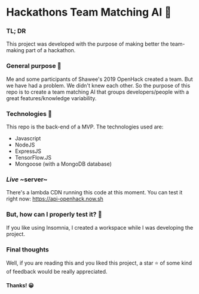 # Hackathons Team Matching AI :robot:

### TL; DR
This project was developed with the purpose of making better the team-making part of a hackathon.

### General purpose :unicorn:
Me and some participants of Shawee's 2019 OpenHack created a team. But we have had a problem. We didn't knew each other. So the purpose of this repo is to create a team matching AI that groups developers/people with a great features/knowledge variability.

### Technologies :wrench:
This repo is the back-end of a MVP. The technologies used are:
- Javascript
- NodeJS
- ExpressJS
- TensorFlow.JS
- Mongoose (with a MongoDB database)

### _Live_ ~server~
There's a lambda CDN running this code at this moment. You can test it right now:
https://api-openhack.now.sh

### But, how can I properly test it? :thinking:
If you like using Insomnia, I created a workspace while I was developing the project.

### Final thoughts
Well, if you are reading this and you liked this project, a star :star: of some kind of feedback would be really appreciated.

#### Thanks! :grinning:
